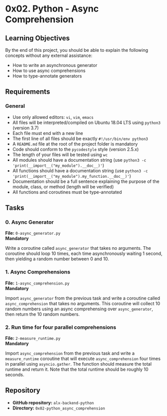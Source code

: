 # 0x02. Python - Async Comprehension

## Learning Objectives
By the end of this project, you should be able to explain the following concepts without any external assistance:
- How to write an asynchronous generator
- How to use async comprehensions
- How to type-annotate generators

## Requirements

### General
- Use only allowed editors: `vi`, `vim`, `emacs`
- All files will be interpreted/compiled on Ubuntu 18.04 LTS using `python3` (version 3.7)
- Each file must end with a new line
- The first line of all files should be exactly `#!/usr/bin/env python3`
- A `README.md` file at the root of the project folder is mandatory
- Code should conform to the `pycodestyle` style (version 2.5.x)
- The length of your files will be tested using `wc`
- All modules should have a documentation string (use `python3 -c 'print(__import__("my_module").__doc__)'`)
- All functions should have a documentation string (use `python3 -c 'print(__import__("my_module").my_function.__doc__)'`)
- Documentation should be a full sentence explaining the purpose of the module, class, or method (length will be verified)
- All functions and coroutines must be type-annotated

## Tasks

### 0. Async Generator
**File:** `0-async_generator.py`  
**Mandatory**

Write a coroutine called `async_generator` that takes no arguments. The coroutine should loop 10 times, each time asynchronously waiting 1 second, then yielding a random number between 0 and 10.

### 1. Async Comprehensions
**File:** `1-async_comprehension.py`  
**Mandatory**

Import `async_generator` from the previous task and write a coroutine called `async_comprehension` that takes no arguments. This coroutine will collect 10 random numbers using an async comprehensing over `async_generator`, then return the 10 random numbers.

### 2. Run time for four parallel comprehensions
**File:** `2-measure_runtime.py`  
**Mandatory**

Import `async_comprehension` from the previous task and write a `measure_runtime` coroutine that will execute `async_comprehension` four times in parallel using `asyncio.gather`. The function should measure the total runtime and return it. Note that the total runtime should be roughly 10 seconds.

## Repository
- **GitHub repository:** `alx-backend-python`
- **Directory:** `0x02-python_async_comprehension`

